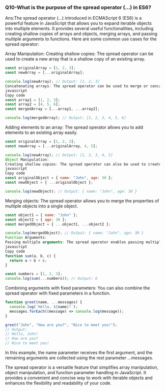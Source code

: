 ### Q10-What is the purpose of the spread operator (...) in ES6?
Ans:The spread operator (...) introduced in ECMAScript 6 (ES6) is a powerful feature in JavaScript that allows you to expand iterable objects into multiple elements. It provides several useful functionalities, including creating shallow copies of arrays and objects, merging arrays, and passing multiple arguments to functions. Here are some common use cases for the spread operator:

Array Manipulation:
Creating shallow copies: The spread operator can be used to create a new array that is a shallow copy of an existing array.

```JavaScript
const originalArray = [1, 2, 3];
const newArray = [...originalArray];

console.log(newArray); // Output: [1, 2, 3]
Concatenating arrays: The spread operator can be used to merge or concatenate multiple arrays into a single array.
javascript
Copy code
const array1 = [1, 2, 3];
const array2 = [4, 5, 6];
const mergedArray = [...array1, ...array2];

console.log(mergedArray); // Output: [1, 2, 3, 4, 5, 6]
```

Adding elements to an array: The spread operator allows you to add elements to an existing array easily.

```JavaScript
const originalArray = [1, 2, 3];
const newArray = [...originalArray, 4, 5];

console.log(newArray); // Output: [1, 2, 3, 4, 5]
Object Manipulation:
Creating shallow copies: The spread operator can also be used to create a new object that is a shallow copy of an existing object.
javascript
Copy code
const originalObject = { name: "John", age: 30 };
const newObject = { ...originalObject };

console.log(newObject); // Output: { name: "John", age: 30 }
``` 

Merging objects: The spread operator allows you to merge the properties of multiple objects into a single object.

```JavaScript
const object1 = { name: "John" };
const object2 = { age: 30 };
const mergedObject = { ...object1, ...object2 };

console.log(mergedObject); // Output: { name: "John", age: 30 }
Function Arguments:
Passing multiple arguments: The spread operator enables passing multiple arguments to a function without explicitly listing each one.
javascript
Copy code
function sum(a, b, c) {
  return a + b + c;
}

const numbers = [1, 2, 3];
console.log(sum(...numbers)); // Output: 6
```

Combining arguments with fixed parameters: You can also combine the spread operator with fixed parameters in a function.

```JavaScript
function greet(name, ...messages) {
  console.log(`Hello, ${name}!`);
  messages.forEach((message) => console.log(message));
}

greet("John", "How are you?", "Nice to meet you!");
// Output:
// Hello, John!
// How are you?
// Nice to meet you!
```

In this example, the name parameter receives the first argument, and the remaining arguments are collected using the rest parameter ...messages.

The spread operator is a versatile feature that simplifies array manipulation, object manipulation, and function parameter handling in JavaScript. It provides a convenient and concise way to work with iterable objects and enhances the flexibility and readability of your code.






